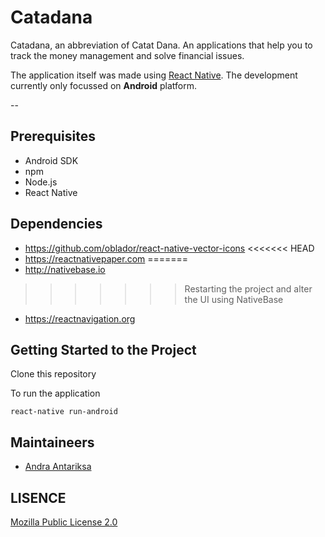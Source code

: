 # Catadana

Catadana, an abbreviation of Catat Dana. An applications that help you to track the money management and solve financial issues.

The application itself was made using [React Native](https://facebook.github.io/react-native/). The development currently only focussed on **Android** platform.

--

## Prerequisites

- Android SDK
- npm
- Node.js
- React Native

## Dependencies

- https://github.com/oblador/react-native-vector-icons
<<<<<<< HEAD
- https://reactnativepaper.com
=======
- http://nativebase.io
>>>>>>> Restarting the project and alter the UI using NativeBase
- https://reactnavigation.org

## Getting Started to the Project

Clone this repository

To run the application

```
react-native run-android
```

## Maintaineers

- [Andra Antariksa](https://gitlab.com/andraantariksa)

## LISENCE

[Mozilla Public License 2.0](LICENSE.txt)